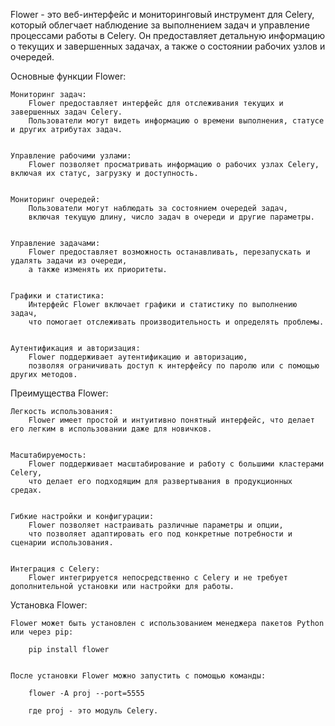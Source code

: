 Flower - это веб-интерфейс и мониторинговый инструмент для Celery, который облегчает наблюдение за выполнением задач 
и управление процессами работы в Celery. Он предоставляет детальную информацию о текущих и завершенных задачах, 
а также о состоянии рабочих узлов и очередей.


Основные функции Flower:

    Мониторинг задач:
        Flower предоставляет интерфейс для отслеживания текущих и завершенных задач Celery. 
        Пользователи могут видеть информацию о времени выполнения, статусе и других атрибутах задач.


    Управление рабочими узлами:
        Flower позволяет просматривать информацию о рабочих узлах Celery, включая их статус, загрузку и доступность.


    Мониторинг очередей:
        Пользователи могут наблюдать за состоянием очередей задач, 
        включая текущую длину, число задач в очереди и другие параметры.


    Управление задачами:
        Flower предоставляет возможность останавливать, перезапускать и удалять задачи из очереди, 
        а также изменять их приоритеты.

    
    Графики и статистика:
        Интерфейс Flower включает графики и статистику по выполнению задач, 
        что помогает отслеживать производительность и определять проблемы.


    Аутентификация и авторизация:
        Flower поддерживает аутентификацию и авторизацию, 
        позволяя ограничивать доступ к интерфейсу по паролю или с помощью других методов.


Преимущества Flower:

    Легкость использования:
        Flower имеет простой и интуитивно понятный интерфейс, что делает его легким в использовании даже для новичков.

    
    Масштабируемость:
        Flower поддерживает масштабирование и работу с большими кластерами Celery, 
        что делает его подходящим для развертывания в продукционных средах.


    Гибкие настройки и конфигурации:
        Flower позволяет настраивать различные параметры и опции, 
        что позволяет адаптировать его под конкретные потребности и сценарии использования.


    Интеграция с Celery:
        Flower интегрируется непосредственно с Celery и не требует дополнительной установки или настройки для работы.


Установка Flower:

    Flower может быть установлен с использованием менеджера пакетов Python или через pip:
        
        pip install flower


    После установки Flower можно запустить с помощью команды:
    
        flower -A proj --port=5555
        
        где proj - это модуль Celery.
        